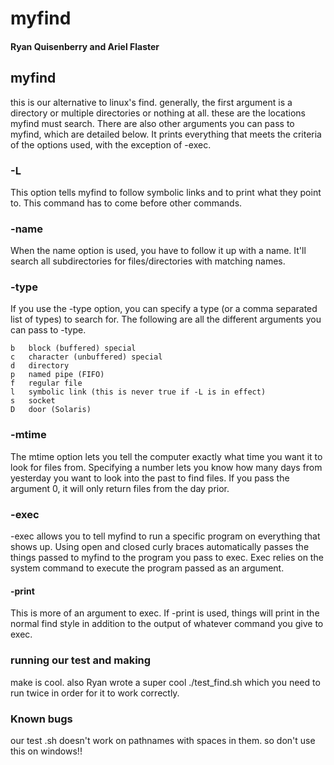 # myfind

#### Ryan Quisenberry and Ariel Flaster


## myfind

this is our alternative to linux's find. generally, the first argument is a directory or multiple directories or nothing at all. these are the locations myfind must search. There are also other arguments you can pass to myfind, which are detailed below. It prints everything that meets the criteria of the options used, with the exception of -exec.

### -L

This option tells myfind to follow symbolic links and to print what they point to. This command has to come before other commands.

### -name

When the name option is used, you have to follow it up with a name. It'll search all subdirectories for files/directories with matching names.

### -type

If you use the -type option, you can specify a type (or a comma separated list of types) to search for. The following are all the different arguments you can pass to -type.

    b   block (buffered) special
    c   character (unbuffered) special
    d   directory
    p   named pipe (FIFO)
    f   regular file
    l   symbolic link (this is never true if -L is in effect)
    s   socket
    D   door (Solaris)



### -mtime

The mtime option lets you tell the computer exactly what time you want it to look for files from. Specifying a number lets you know how many days from yesterday you want to look into the past to find files. If you pass the argument 0, it will only return files from the day prior.


### -exec

-exec allows you to tell myfind to run a specific program on everything that shows up. Using open and closed curly braces automatically passes the things passed to myfind to the program you pass to exec. Exec relies on the system command to execute the program passed as an argument.

#### -print

This is more of an argument to exec. If -print is used, things will print in the normal find style in addition to the output of whatever command you give to exec.

### running our test and making

make is cool. also Ryan wrote a super cool ./test_find.sh which you need to run twice in order for it to work correctly.

### Known bugs

our test .sh doesn't work on pathnames with spaces in them. so don't use this on windows!!
